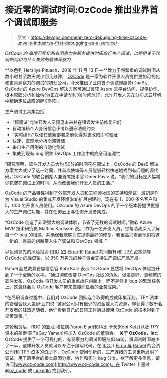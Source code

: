 # 接近零的调试时间:OzCode 推出业界首个调试即服务

> 原文：<https://devops.com/near-zero-debugging-time-ozcode-unveils-industrys-first-debugging-as-a-service/>

*OzCode 的* *高度可视化和有洞察力的服务提供时间旅行生产调试，以提供关于代码如何和为什么失败的最快洞察力*

**以色列 Herzliya Pituach，2018 年 11 月 13 日—**致力于将繁重的调试时间从数小时甚至数天减少到几分钟， [OzCode](http://www.oz-code.com) 是一家为软件开发人员提供更加可视化和更具洞察力的调试的初创公司，今天推出了业内首个调试即服务(DaaS)。OzCode 的 Azure DevOps 解决方案可通过微软 Azure 云平台访问，提供协作、根本原因分析和独特的(正在申请专利的)时间旅行，允许开发人员在分布式云环境中精确定位故障的确切时刻。

生产调试工具集包括:

*   “预调试”允许开发人员预见未来并在错误发生前修复它们
*   自动编辑个人身份信息(PII)以遵守法规约束
*   “实时编码”,以便在重新部署之前获得对更改的即时验证
*   快速、直观地分析崩溃转储
*   来自生产用例的自动化测试
*   集成到现有 bug 跟踪 DevOps 工作流中的完全可追溯性

“研究表明，软件开发人员大约 50%的时间花在调试上。OzCode 的 DaaS 解决方案大大减少了这一时间，并首次使编码人员能够轻松快速地找到有问题的源代码，”OzCode 的联合创始人兼首席技术官 Omer Raviv 说。“我们的目标是大幅减少花费在调试上的时间，从而改善我们开发人员的生活。”

OzCode 的产品特性得到了外部开发人员和工程师社区的支持和测试，最初是作为 Visual Studio 的集成开发环境(ide)扩展创建的，现在有 1，000 多名客户和 5，000 名开发人员使用。OzCode 的 Azure DevOps 的下一个版本将提供更强大的生产调试功能，并在任何云上与任何开发者集成。

“OzCode 创造了非常强大的调试体验，节省了无数的调试时间，”微软 Azure MVP 技术研究员 Mattias Karlsson 说。“作为一名开发人员，它帮助我深入了解每一个 bug 的根源，并确保我能够为它提供最好的修复。我很高兴看到他们将这一新的、急需的创新带入生产调试和 DevOps 领域。”

以色列领先的风险投资 [RDC](http://rdc.co.il/) (由 [Elron](https://www.elron.com/) 和 [Rafael](http://www.rafael.co.il/4312-en/Marketing.aspx) 共同拥有)和 [TPY 资本](https://tpycapital.com/tpy1/)领导 OzCode 的融资轮，以 350 万美元的种子资金支持生产调试产品开发。

Rafael 副总裁兼首席信息官 Kobi Katz 表示:“OzCode 显然将 DevOps 体验提升到了一个全新的水平。“通过彻底改变 DevOps 社区的角色，促进更好、更频繁的软件发布，OzCode 将开发人员的重点放在创新上，而不是修复 bug 的繁琐任务上。这最终会为 OzCode 客户带来直接而显著的业务成果。”

“在尽职调查过程中，我们对 OzCode 团队迄今取得的成就印象深刻。TPY 资本的管理合伙人盖伊·亚门说:“这家公司只有很少的资金或人力资源，却获得了数千名开发者的狂热追随者，他们看到自己的日常工作通过使用 OzCode 的技术得到了显著改善。”。

这轮融资后，RDC 的亚龙·埃拉德(Yaron Elad)和科比·卡茨(Kobi Katz)以及 TPY 资本的盖伊·亚门(Guy Yamen)将加入 OzCode 的董事会。
 **关于 OzCode，Inc.** OzCode 提供了一个可视化的、有洞察力的调试即服务(DaaS)，将调试时间减少了一半，这样开发人员就可以专注于编写代码。在 [RDC](http://rdc.co.il/) ( [Elron 与](https://www.elron.com/) [Rafael](http://www.rafael.co.il/4312-en/Marketing.aspx) 的合资公司)和 [TPY 资本](https://tpycapital.com/tpy1/)的资助下，OzCode 使用创新的、生产就绪的工具重新发明了调试，用于跨平台的根本原因分析、协作和实时 bug 分类。欲了解更多信息，请访问[www.oz-code.com](http://www.oz-code.com)。在 Twitter 上通过 [@oz_code](https://twitter.com/oz_code) 或 [LinkedIn](https://www.linkedin.com/company/ozcode/) 找到我们。